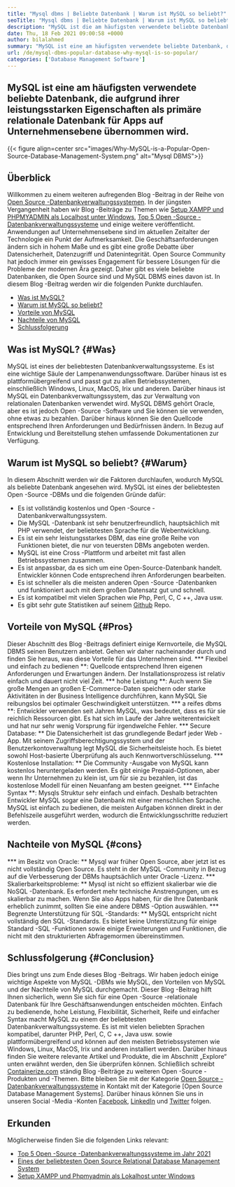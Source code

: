 ```yaml
---
title: "Mysql dbms | Beliebte Datenbank | Warum ist MySQL so beliebt?" 
seoTitle: "Mysql dbms | Beliebte Datenbank | Warum ist MySQL so beliebt?" 
description: "MySQL ist die am häufigsten verwendete beliebte Datenbank, die aufgrund ihrer leistungsstarken Eigenschaften als primäre relationale Datenbank für Apps auf Unternehmensebene übernommen wird." 
date: Thu, 18 Feb 2021 09:00:58 +0000
author: bilalahmed
summary: "MySQL ist eine am häufigsten verwendete beliebte Datenbank, die aufgrund ihrer leistungsstarken Eigenschaften als primäre relationale Datenbank für Apps auf Unternehmensebene übernommen wird." 
url: /de/mysql-dbms-popular-database-why-mysql-is-so-popular/
categories: ['Database Management Software']
---
```


## MySQL ist eine am häufigsten verwendete beliebte Datenbank, die aufgrund ihrer leistungsstarken Eigenschaften als primäre relationale Datenbank für Apps auf Unternehmensebene übernommen wird.

{{< figure align=center src="images/Why-MySQL-is-a-Popular-Open-Source-Database-Management-System.png" alt="Mysql DBMS">}}


## Überblick
Willkommen zu einem weiteren aufregenden Blog -Beitrag in der Reihe von [Open Source -Datenbankverwaltungssystemen][1]. In der jüngsten Vergangenheit haben wir Blog -Beiträge zu Themen wie [Setup XAMPP und PHPMYADMIN als Localhost unter Windows][2], [Top 5 Open -Source -Datenbankverwaltungssysteme][3] und einige weitere veröffentlicht. Anwendungen auf Unternehmensebene sind im aktuellen Zeitalter der Technologie ein Punkt der Aufmerksamkeit. Die Geschäftsanforderungen ändern sich in hohem Maße und es gibt eine große Debatte über Datensicherheit, Datenzugriff und Datenintegrität. Open Source Community hat jedoch immer ein gewisses Engagement für bessere Lösungen für die Probleme der modernen Ära gezeigt. Daher gibt es viele beliebte Datenbanken, die Open Source sind und MySQL DBMS eines davon ist. In diesem Blog -Beitrag werden wir die folgenden Punkte durchlaufen.
  * [Was ist MySQL?][4]
  * [Warum ist MySQL so beliebt?][5]
  * [Vorteile von MySQL][6]
  * [Nachteile von MySQL][7]
  * [Schlussfolgerung][8]

## Was ist MySQL? {#Was}
MySQL ist eines der beliebtesten Datenbankverwaltungssysteme. Es ist eine wichtige Säule der Lampenanwendungssoftware. Darüber hinaus ist es plattformübergreifend und passt gut zu allen Betriebssystemen, einschließlich Windows, Linux, MacOS, Irix und anderen. Darüber hinaus ist MySQL ein Datenbankverwaltungssystem, das zur Verwaltung von relationalen Datenbanken verwendet wird. MySQL DBMS gehört Oracle, aber es ist jedoch Open -Source -Software und Sie können sie verwenden, ohne etwas zu bezahlen. Darüber hinaus können Sie den Quellcode entsprechend Ihren Anforderungen und Bedürfnissen ändern. In Bezug auf Entwicklung und Bereitstellung stehen umfassende Dokumentationen zur Verfügung.

## Warum ist MySQL so beliebt? {#Warum}
In diesem Abschnitt werden wir die Faktoren durchlaufen, wodurch MySQL als beliebte Datenbank angesehen wird. MySQL ist eines der beliebtesten Open -Source -DBMs und die folgenden Gründe dafür:
  * Es ist vollständig kostenlos und Open -Source -Datenbankverwaltungssystem.
  * Die MySQL -Datenbank ist sehr benutzerfreundlich, hauptsächlich mit PHP verwendet, der beliebtesten Sprache für die Webentwicklung.
  * Es ist ein sehr leistungsstarkes DBM, das eine große Reihe von Funktionen bietet, die nur von teuersten DBMs angeboten werden.
  * MySQL ist eine Cross -Plattform und arbeitet mit fast allen Betriebssystemen zusammen.
  * Es ist anpassbar, da es sich um eine Open-Source-Datenbank handelt. Entwickler können Code entsprechend ihren Anforderungen bearbeiten.
  * Es ist schneller als die meisten anderen Open -Source -Datenbanken und funktioniert auch mit dem großen Datensatz gut und schnell.
  * Es ist kompatibel mit vielen Sprachen wie Php, Perl, C, C ++, Java usw.
  * Es gibt sehr gute Statistiken auf seinem [Github][9] Repo.

## Vorteile von MySQL {#Pros}
Dieser Abschnitt des Blog -Beitrags definiert einige Kernvorteile, die MySQL DBMS seinen Benutzern anbietet. Gehen wir daher nacheinander durch und finden Sie heraus, was diese Vorteile für das Unternehmen sind.
  *** Flexibel und einfach zu bedienen **: Quellcode entsprechend Ihren eigenen Anforderungen und Erwartungen ändern. Der Installationsprozess ist relativ einfach und dauert nicht viel Zeit.
  *** hohe Leistung **: Auch wenn Sie große Mengen an großen E-Commerce-Daten speichern oder starke Aktivitäten in der Business Intelligence durchführen, kann MySQL Sie reibungslos bei optimaler Geschwindigkeit unterstützen.
  *** a reifes dbms **: Entwickler verwenden seit Jahren MySQL, was bedeutet, dass es für sie reichlich Ressourcen gibt. Es hat sich im Laufe der Jahre weiterentwickelt und hat nur sehr wenig Vorsprung für irgendwelche Fehler.
  *** Secure Database: ** Die Datensicherheit ist das grundlegende Bedarf jeder Web -App. Mit seinem Zugriffsberechtigungssystem und der Benutzerkontoverwaltung legt MySQL die Sicherheitsleiste hoch. Es bietet sowohl Host-basierte Überprüfung als auch Kennwortverschlüsselung.
  *** Kostenlose Installation: ** Die Community -Ausgabe von MySQL kann kostenlos heruntergeladen werden. Es gibt einige Prepaid-Optionen, aber wenn Ihr Unternehmen zu klein ist, um für sie zu bezahlen, ist das kostenlose Modell für einen Neuanfang am besten geeignet.
  *** Einfache Syntax **: Mysqls Struktur sehr einfach und einfach. Deshalb betrachten Entwickler MySQL sogar eine Datenbank mit einer menschlichen Sprache. MySQL ist einfach zu bedienen, die meisten Aufgaben können direkt in der Befehlszeile ausgeführt werden, wodurch die Entwicklungsschritte reduziert werden.

## Nachteile von MySQL {#cons}
  *** im Besitz von Oracle: ** Mysql war früher Open Source, aber jetzt ist es nicht vollständig Open Source. Es steht in der MySQL -Community in Bezug auf die Verbesserung der DBMs hauptsächlich unter Oracle -Lizenz.
  *** Skalierbarkeitsprobleme: ** Mysql ist nicht so effizient skalierbar wie die NoSQL -Datenbank. Es erfordert mehr technische Anstrengungen, um es skalierbar zu machen. Wenn Sie also Apps haben, für die Ihre Datenbank erheblich zunimmt, sollten Sie eine andere DBMS -Option auswählen.
  *** Begrenzte Unterstützung für SQL -Standards: ** MySQL entspricht nicht vollständig den SQL -Standards. Es bietet keine Unterstützung für einige Standard -SQL -Funktionen sowie einige Erweiterungen und Funktionen, die nicht mit den strukturierten Abfragemormen übereinstimmen.

## Schlussfolgerung {#Conclusion}
Dies bringt uns zum Ende dieses Blog -Beitrags. Wir haben jedoch einige wichtige Aspekte von MySQL -DBMs wie MySQL, den Vorteilen von MySQL und der Nachteile von MySQL durchgemacht. Dieser Blog -Beitrag hilft Ihnen sicherlich, wenn Sie sich für eine Open -Source -relationale Datenbank für Ihre Geschäftsanwendungen entscheiden möchten. Einfach zu bedienende, hohe Leistung, Flexibilität, Sicherheit, Reife und einfacher Syntax macht MySQL zu einem der beliebtesten Datenbankverwaltungssysteme. Es ist mit vielen beliebten Sprachen kompatibel, darunter PHP, Perl, C, C ++, Java usw. sowie plattformübergreifend und können auf den meisten Betriebssystemen wie Windows, Linux, MacOS, Irix und anderen installiert werden. Darüber hinaus finden Sie weitere relevante Artikel und Produkte, die im Abschnitt „Explore“ unten erwähnt werden, den Sie überprüfen können.
Schließlich schreibt [Containerize.com][10] ständig Blog -Beiträge zu weiteren Open -Source -Produkten und -Themen. Bitte bleiben Sie mit der Kategorie [Open Source -Datenbankverwaltungssysteme][11] in Kontakt mit der Kategorie [Open Source Database Management Systems]. Darüber hinaus können Sie uns in unseren Social -Media -Konten [Facebook][12], [LinkedIn][13] und [Twitter][14] folgen.

## Erkunden
Möglicherweise finden Sie die folgenden Links relevant:
  * [Top 5 Open -Source -Datenbankverwaltungssysteme im Jahr 2021][3]
  * [Eines der beliebtesten Open Source Relational Database Management System][15]
  * [Setup XAMPP und Phpmyadmin als Lokalhost unter Windows][2]

  
[1]: https://blog.containerize.com/category/database-management-software/
[2]: https://blog.containerize.com/database-management-software/how-to-setup-xampp-and-phpmyadmin-as-localhost-on-windows/
[3]: https://blog.containerize.com/2021/02/12/top-5-open-source-dbms-software-in-2021-mysql-and-alternatives/
[4]: #what
[5]: #why
[6]: #pros
[7]: #cons
[8]: #conclusion
[9]: https://github.com/mysql/mysql-server
[10]: https://www.containerize.com/
[11]: https://products.containerize.com/database-management-system
[12]: https://web.facebook.com/containerize
[13]: https://www.linkedin.com/company/containerize/
[14]: https://twitter.com/containerize_co
[15]: https://products.containerize.com/database-management-system/mysql
